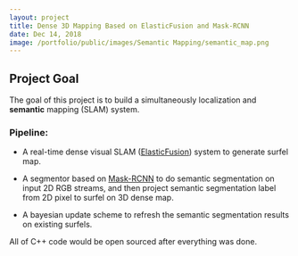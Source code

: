 ```yaml
---
layout: project
title: Dense 3D Mapping Based on ElasticFusion and Mask-RCNN
date: Dec 14, 2018
image: /portfolio/public/images/Semantic Mapping/semantic_map.png
---
```


## Project Goal
The goal of this project is to build a simultaneously localization and **semantic** mapping (SLAM) system.

### Pipeline:
- A real-time dense visual SLAM ([ElasticFusion](https://github.com/mp3guy/ElasticFusion)) system to generate surfel map.

- A segmentor based on [Mask-RCNN](https://www.youtube.com/watch?v=OOT3UIXZztE) to do semantic segmentation on input 2D RGB streams, and then project semantic segmentation label from 2D pixel to surfel on 3D dense map.

- A bayesian update scheme to refresh the semantic segmentation results on existing surfels.

All of C++ code would be open sourced after everything was done.

